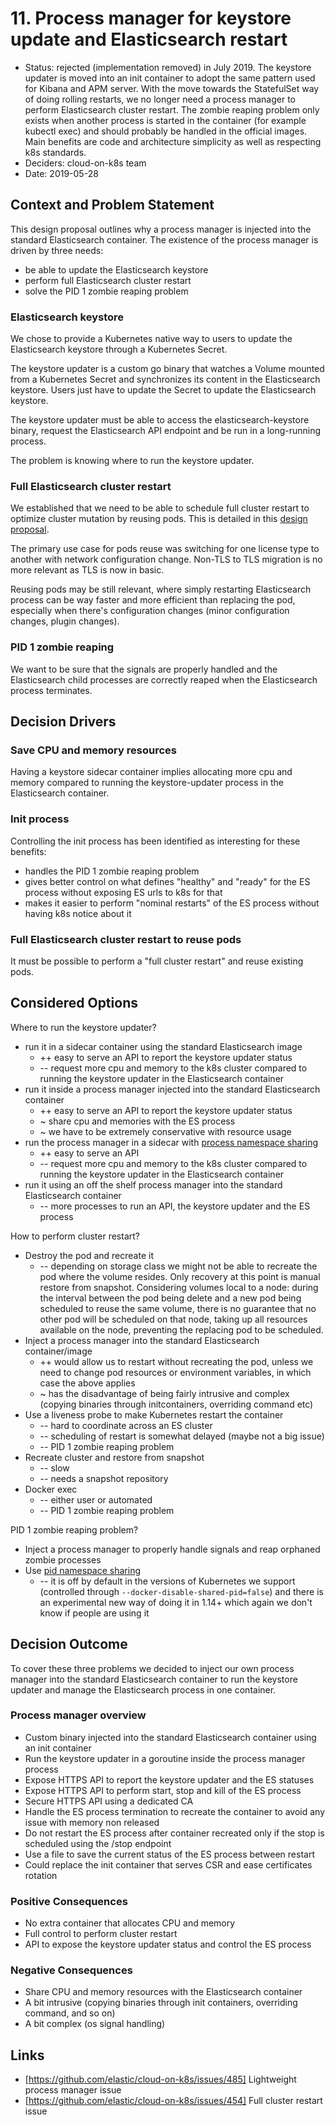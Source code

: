 # 11. Process manager for keystore update and Elasticsearch restart

* Status: rejected (implementation removed) in July 2019. The keystore updater is moved into an init container to adopt the same 
pattern used for Kibana and APM server. With the move towards the StatefulSet way of doing rolling restarts, we no longer need a
process manager to perform Elasticsearch cluster restart. The zombie reaping problem only exists when another process is started
in the container (for example kubectl exec) and should probably be handled in the official images.
Main benefits are code and architecture simplicity as well as respecting k8s standards.
* Deciders: cloud-on-k8s team
* Date: 2019-05-28

## Context and Problem Statement

This design proposal outlines why a process manager is injected into the standard Elasticsearch container.
The existence of the process manager is driven by three needs: 
* be able to update the Elasticsearch keystore 
* perform full Elasticsearch cluster restart
* solve the PID 1 zombie reaping problem

### Elasticsearch keystore

We chose to provide a Kubernetes native way to users to update the Elasticsearch keystore through a Kubernetes Secret.

The keystore updater is a custom go binary that watches a Volume mounted from a Kubernetes Secret and synchronizes its content in the Elasticsearch keystore. Users just have to update the Secret to update the Elasticsearch keystore.

The keystore updater must be able to access the elasticsearch-keystore binary, request the Elasticsearch API endpoint 
and be run in a long-running process.

The problem is knowing where to run the keystore updater.

### Full Elasticsearch cluster restart

We established that we need to be able to schedule full cluster restart to optimize cluster mutation by reusing pods. 
This is detailed in this [design proposal](https://github.com/elastic/cloud-on-k8s/blob/main/docs/design/0009-pod-reuse-es-restart.md).

The primary use case for pods reuse was switching for one license type to another with network configuration change. 
Non-TLS to TLS migration is no more relevant as TLS is now in basic.

Reusing pods may be still relevant, where simply restarting Elasticsearch process can be way faster
and more efficient than replacing the pod, especially when there's configuration changes 
(minor configuration changes, plugin changes).

### PID 1 zombie reaping

We want to be sure that the signals are properly handled and the Elasticsearch child processes are correctly reaped 
when the Elasticsearch process terminates.

## Decision Drivers

### Save CPU and memory resources

Having a keystore sidecar container implies allocating more cpu and memory compared to running the keystore-updater process in the
Elasticsearch container.

### Init process

Controlling the init process has been identified as interesting for these benefits:
- handles the PID 1 zombie reaping problem
- gives better control on what defines "healthy" and "ready" for the ES process without exposing ES urls to k8s for that
- makes it easier to perform "nominal restarts" of the ES process without having k8s notice about it

### Full Elasticsearch cluster restart to reuse pods

It must be possible to perform a "full cluster restart" and reuse existing pods.

## Considered Options

Where to run the keystore updater?
* run it in a sidecar container using the standard Elasticsearch image
    * ++ easy to serve an API to report the keystore updater status
    * -- request more cpu and memory to the k8s cluster compared to running the keystore updater in the Elasticsearch container
* run it inside a process manager injected into the standard Elasticsearch container
    * ++ easy to serve an API to report the keystore updater status
    * ~ share cpu and memories with the ES process
    * ~ we have to be extremely conservative with resource usage
* run the process manager in a sidecar with [process namespace sharing](https://kubernetes.io/docs/tasks/configure-pod-container/share-process-namespace/#understanding-process-namespace-sharing)
    * ++ easy to serve an API
    * -- request more cpu and memory to the k8s cluster compared to running the keystore updater in the Elasticsearch container
* run it using an off the shelf process manager into the standard Elasticsearch container
    * -- more processes to run an API, the keystore updater and the ES process

How to perform cluster restart?
* Destroy the pod and recreate it
    * -- depending on storage class we might not be able to recreate the pod where the volume resides. Only recovery at this point is manual restore from snapshot. 
    Considering volumes local to a node: during the interval between the pod being delete and a new pod being scheduled to reuse the same volume, there is no guarantee
    that no other pod will be scheduled on that node, taking up all resources available on the node, preventing the replacing pod to be scheduled.
* Inject a process manager into the standard Elasticsearch container/image
    * ++ would allow us to restart without recreating the pod, unless we need to change pod resources or environment variables, in which case the above applies
    * ~ has the disadvantage of being fairly intrusive and complex (copying binaries through initcontainers, overriding command etc)
* Use a liveness probe to make Kubernetes restart the container
    * -- hard to coordinate across an ES cluster
    * -- scheduling of restart is somewhat delayed (maybe not a big issue)
    * -- PID 1 zombie reaping problem
* Recreate cluster and restore from snapshot
    * -- slow
    * -- needs a snapshot repository
* Docker exec
    * -- either user or automated
    * -- PID 1 zombie reaping problem

PID 1 zombie reaping problem?
* Inject a process manager to properly handle signals and reap orphaned zombie processes
* Use [pid namespace sharing](https://kubernetes.io/docs/tasks/configure-pod-container/share-process-namespace/#understanding-process-namespace-sharing)
    * -- it is off by default in the versions of Kubernetes we support (controlled through `--docker-disable-shared-pid=false`) and there is an experimental new way of doing it in 1.14+ which again we don't know if people are using it

## Decision Outcome

To cover these three problems we decided to inject our own process manager into the standard Elasticsearch container 
to run the keystore updater and manage the Elasticsearch process in one container.

### Process manager overview

- Custom binary injected into the standard Elasticsearch container using an init container
- Run the keystore updater in a goroutine inside the process manager process
- Expose HTTPS API to report the keystore updater and the ES statuses
- Expose HTTPS API to perform start, stop and kill of the ES process
- Secure HTTPS API using a dedicated CA
- Handle the ES process termination to recreate the container to avoid any issue with memory non released
- Do not restart the ES process after container recreated only if the stop is scheduled using the /stop endpoint
- Use a file to save the current status of the ES process between restart
- Could replace the init container that serves CSR and ease certificates rotation 

### Positive Consequences

* No extra container that allocates CPU and memory
* Full control to perform cluster restart
* API to expose the keystore updater status and control the ES process

### Negative Consequences

* Share CPU and memory resources with the Elasticsearch container
* A bit intrusive (copying binaries through init containers, overriding command, and so on)
* A bit complex (os signal handling)

## Links

* [https://github.com/elastic/cloud-on-k8s/issues/485] Lightweight process manager issue
* [https://github.com/elastic/cloud-on-k8s/issues/454] Full cluster restart issue 